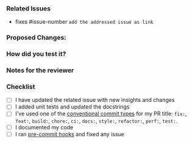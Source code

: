 ### Related Issues

- fixes #issue-number `add the addressed issue as link`

### Proposed Changes:

 <!--- In case of a bug: Describe what caused the issue and how you solved it -->
 <!--- In case of a feature: Describe what did you add and how it works -->

### How did you test it?

<!-- unit tests, integration tests, manual verification, instructions for manual tests -->

### Notes for the reviewer

<!-- E.g. point out section where the reviewer  -->

### Checklist

- [ ] I have updated the related issue with new insights and changes
- [ ] I added unit tests and updated the docstrings
- [ ] I've used one of the [conventional commit types](https://www.conventionalcommits.org/en/v1.0.0/) for my PR title: `fix:`, `feat:`, `build:`, `chore:`, `ci:`, `docs:`, `style:`, `refactor:`, `perf:`, `test:`.
- [ ] I documented my code
- [ ] I ran [pre-commit hooks](https://github.com/AndyTheFactory/newspaper4k/blob/documentation-update/CONTRIBUTING.md#setup) and fixed any issue
